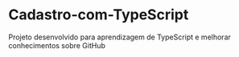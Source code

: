 # Cadastro-com-TypeScript
Projeto desenvolvido para aprendizagem de TypeScript e melhorar conhecimentos sobre GitHub
